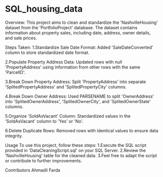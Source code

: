 # SQL_housing_data
Overview:
This project aims to clean and standardize the 'NashvilleHousing' dataset from the 'PortfolioProject' database. The dataset contains information about property sales, including date, address, owner details, and sale prices.

Steps Taken:
1.Standardize Sale Date Format:
Added 'SaleDateConverted' column to store standardized date format.

2.Populate Property Address Data:
Updated rows with null 'PropertyAddress' using information from other rows with the same 'ParcelID'.

3.Break Down Property Address:
Split 'PropertyAddress' into separate 'SplitedPropertyAddress' and 'SplitedPropertyCity' columns.

4.Break Down Owner Address:
Used PARSENAME to split 'OwnerAddress' into 'SplitedOwnerAddress', 'SplitedOwnerCity', and 'SplitedOwnerState' columns.

5.Organize 'SoldAsVacant' Column:
Standardized values in the 'SoldAsVacant' column to 'Yes' or 'No'.

6.Delete Duplicate Rows:
Removed rows with identical values to ensure data integrity.

Usage
To use this project, follow these steps:
1.Execute the SQL script provided in 'DataCleaningScript.sql' on your SQL Server.
2.Review the 'NashvilleHousing' table for the cleaned data.
3.Feel free to adapt the script or contribute to further improvements.

Contributors
Ahmadli Farda
